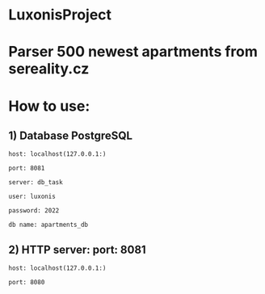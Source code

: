 # LuxonisProject
# Parser 500 newest apartments from sereality.cz

# How to use:

## 1) Database PostgreSQL

    host: localhost(127.0.0.1:)
    
    port: 8081
    
    server: db_task
    
    user: luxonis
    
    password: 2022
    
    db name: apartments_db
    
    
    
## 2) HTTP server:  port: 8081

    host: localhost(127.0.0.1:)
    
    port: 8080
